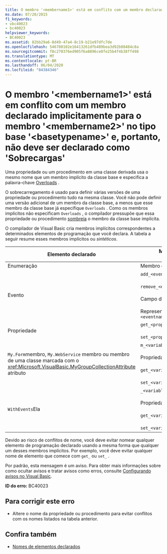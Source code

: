 ```yaml
---
title: O membro '<membername1>' está em conflito com um membro declarado implicitamente para o membro '<membername2>' no tipo base '<basetypename>' e, portanto, não deve ser declarado como 'Sobrecargas'
ms.date: 07/20/2015
f1_keywords:
- vbc40023
- bc40023
helpviewer_keywords:
- BC40023
ms.assetid: 82bb29a6-8d49-47a4-8c19-b21e97dfc7de
ms.openlocfilehash: 546780102e16413261dfb489bea3d92b08484c8a
ms.sourcegitcommit: f8c270376ed905f6a8896ce0fe25b4f4b38ff498
ms.translationtype: MT
ms.contentlocale: pt-BR
ms.lasthandoff: 06/04/2020
ms.locfileid: "84384346"
---
```

# <a name="member-membername1-conflicts-with-a-member-implicitly-declared-for-member-membername2-in-the-base-type-basetypename-and-so-should-not-be-declared-overloads"></a>O membro '\<membername1>' está em conflito com um membro declarado implicitamente para o membro '\<membername2>' no tipo base '\<basetypename>' e, portanto, não deve ser declarado como 'Sobrecargas'
Uma propriedade ou um procedimento em uma classe derivada usa o mesmo nome que um membro implícito da classe base e especifica a palavra-chave [Overloads](../language-reference/modifiers/overloads.md) .  
  
 O sobrecarregamento é usado para definir várias versões de uma propriedade ou procedimento tudo na mesma classe. Você não pode definir uma versão adicional de um membro da classe base, a menos que esse membro da classe base já especifique `Overloads` . Como os membros implícitos não especificam `Overloads` , o compilador pressupõe que essa propriedade ou procedimento [sombreia](../language-reference/modifiers/shadows.md) o membro da classe base implícita.  
  
 O compilador de Visual Basic cria membros implícitos correspondentes a determinados elementos de programação que você declara. A tabela a seguir resume esses membros implícitos ou *sintéticos*.  
  
|Elemento declarado|Membros criados implicitamente|  
|----------------------|--------------------------------|  
|Enumeração|Membro do `value__`|  
|Evento|`add_<eventname>`Procedure<br /><br /> `remove_<eventname>`Procedure<br /><br /> Campo do `<eventname>Event`<br /><br /> Representante `<eventname>EventHandler`|  
|Propriedade|`get_<propertyname>`Procedure<br /><br /> `set_<propertyname>`Procedure|  
|`My.Form`membro, `My.WebService` membro ou membro de uma classe marcada com o <xref:Microsoft.VisualBasic.MyGroupCollectionAttribute> atributo|`m_<variablename>``Static`variável<br /><br /> Propriedade `<variablename>`<br /><br /> `get_<variablename>`Procedure<br /><br /> `set_<variablename>`Procedure|  
|`WithEvents`Ela|`_<variablename>`Ela<br /><br /> Propriedade `<variablename>`<br /><br /> `get_<variablename>`Procedure<br /><br /> `set_<variablename>`Procedure|  
  
 Devido ao risco de conflitos de nome, você deve evitar nomear qualquer elemento de programação declarado usando a mesma forma que qualquer um desses membros implícitos. Por exemplo, você deve evitar qualquer nome de elemento que comece com `get_` ou `set_` .  
  
 Por padrão, esta mensagem é um aviso. Para obter mais informações sobre como ocultar avisos e tratar avisos como erros, consulte [Configurando avisos no Visual Basic](/visualstudio/ide/configuring-warnings-in-visual-basic).  
  
 **ID do erro:** BC40023  
  
## <a name="to-correct-this-error"></a>Para corrigir este erro  
  
- Altere o nome da propriedade ou procedimento para evitar conflitos com os nomes listados na tabela anterior.  
  
## <a name="see-also"></a>Confira também

- [Nomes de elementos declarados](../programming-guide/language-features/declared-elements/declared-element-names.md)
